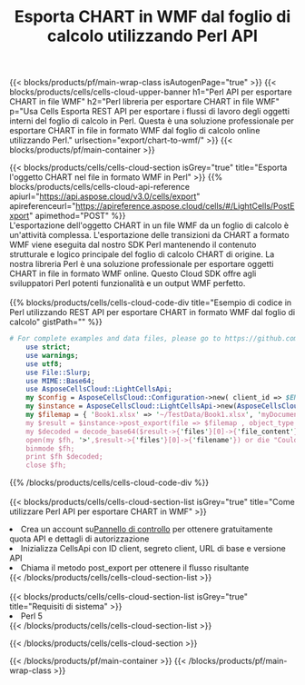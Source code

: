 ﻿---
title:  Esporta CHART in WMF dal foglio di calcolo utilizzando Perl API
description: Aspose.Cells Cloud REST API supporta l'esportazione di file Excel e oggetti interni in tipi di file di formato. L'SDK supporta i tipi di linguaggi di sviluppo. Includono Android, C#, Go, Java, NodeJS, Perl, PHP, Python, Ruby e swift.
url: /it/perl/export/chart-to-wmf/
---
{{< blocks/products/pf/main-wrap-class isAutogenPage="true" >}}
{{< blocks/products/cells/cells-cloud-upper-banner h1="Perl API per esportare CHART in file WMF" h2="Perl libreria per esportare CHART in file WMF" p="Usa Cells Esporta REST API per esportare i flussi di lavoro degli oggetti interni del foglio di calcolo in Perl. Questa è una soluzione professionale per esportare CHART in file in formato WMF dal foglio di calcolo online utilizzando Perl." urlsection="export/chart-to-wmf/" >}}
{{< blocks/products/pf/main-container >}}

{{< blocks/products/cells/cells-cloud-section isGrey="true" title="Esporta l\'oggetto CHART nel file in formato WMF in Perl" >}}
{{% blocks/products/cells/cells-cloud-api-reference apiurl="https://api.aspose.cloud/v3.0/cells/export" apireferenceurl="https://apireference.aspose.cloud/cells/#/LightCells/PostExport" apimethod="POST" %}}
<br/>
L'esportazione dell'oggetto CHART in un file WMF da un foglio di calcolo è un'attività complessa. L'esportazione delle transizioni da CHART a formato WMF viene eseguita dal nostro SDK Perl mantenendo il contenuto strutturale e logico principale del foglio di calcolo CHART di origine. La nostra libreria Perl è una soluzione professionale per esportare oggetti CHART in file in formato WMF online. Questo Cloud SDK offre agli sviluppatori Perl potenti funzionalità e un output WMF perfetto.
<br/>
<br/>
{{% blocks/products/cells/cells-cloud-code-div title="Esempio di codice in Perl utilizzando REST API per esportare CHART in formato WMF dal foglio di calcolo" gistPath="" %}}
  
```perl
# For complete examples and data files, please go to https://github.com/aspose-cells-cloud/aspose-cells-cloud-perl/
    use strict;
    use warnings;
    use utf8; 
    use File::Slurp;
    use MIME::Base64;
    use AsposeCellsCloud::LightCellsApi;
    my $config = AsposeCellsCloud::Configuration->new( client_id => $ENV{'ProductClientId'}, client_secret => $ENV{'ProductClientSecret'});
    my $instance = AsposeCellsCloud::LightCellsApi->new(AsposeCellsCloud::ApiClient->new( $config));
    my $filemap = { 'Book1.xlsx' => '~/TestData/Book1.xlsx', 'myDocument.xlsx' => ~/TestData/myDocument.xlsx'};
    my $result = $instance->post_export(file => $filemap , object_type => 'chart',format => 'wmf');
    my $decoded = decode_base64($result->{'files'}[0]->{'file_content'});
    open(my $fh, '>',$result->{'files'}[0]->{'filename'}) or die "Could not open file!";
    binmode $fh;
    print $fh $decoded;
    close $fh;
```
   
{{% /blocks/products/cells/cells-cloud-code-div %}}
<br/>
<br/>
{{< blocks/products/cells/cells-cloud-section-list isGrey="true" title="Come utilizzare Perl API per esportare CHART in WMF" >}}
<li> Crea un account su<a href="https://dashboard.aspose.cloud/">Pannello di controllo</a> per ottenere gratuitamente quota API e dettagli di autorizzazione</li>
<li>Inizializza CellsApi con ID client, segreto client, URL di base e versione API</li>
<li>Chiama il metodo post_export per ottenere il flusso risultante</li>
{{< /blocks/products/cells/cells-cloud-section-list >}}
<br/>
<br/>
{{< blocks/products/cells/cells-cloud-section-list isGrey="true" title="Requisiti di sistema" >}}
<li>Perl 5</li>
{{< /blocks/products/cells/cells-cloud-section-list >}}

{{< /blocks/products/cells/cells-cloud-section >}}

{{< /blocks/products/pf/main-container >}}
{{< /blocks/products/pf/main-wrap-class >}}
